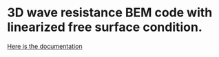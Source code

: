 # 3D wave resistance BEM code with linearized free surface condition. 

[Here is the documentation](https://3d-linear-wave-resistance.readthedocs.io/en/latest/)
